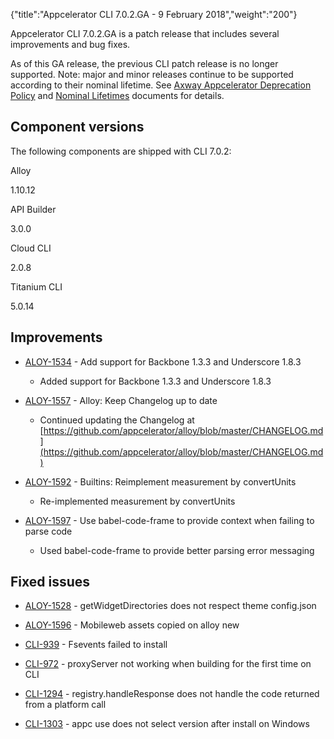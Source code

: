 {"title":"Appcelerator CLI 7.0.2.GA - 9 February 2018","weight":"200"} 

Appcelerator CLI 7.0.2.GA is a patch release that includes several improvements and bug fixes.

As of this GA release, the previous CLI patch release is no longer supported. Note: major and minor releases continue to be supported according to their nominal lifetime. See [Axway Appcelerator Deprecation Policy](/docs/appc/AMPLIFY_Appcelerator_Services_Overview/Axway_Appcelerator_Deprecation_Policy/) and [Nominal Lifetimes](/docs/appc/AMPLIFY_Appcelerator_Services_Overview/Axway_Appcelerator_Product_Lifecycle/#NominalLifetimes) documents for details.

## Component versions

The following components are shipped with CLI 7.0.2:

Alloy

1.10.12

API Builder

3.0.0

Cloud CLI

2.0.8

Titanium CLI

5.0.14

## Improvements

*   [ALOY-1534](https://jira.appcelerator.org/browse/ALOY-1534) - Add support for Backbone 1.3.3 and Underscore 1.8.3
    
    *   Added support for Backbone 1.3.3 and Underscore 1.8.3
        
*   [ALOY-1557](https://jira.appcelerator.org/browse/ALOY-1557) - Alloy: Keep Changelog up to date
    
    *   Continued updating the Changelog at [https://github.com/appcelerator/alloy/blob/master/CHANGELOG.md](https://github.com/appcelerator/alloy/blob/master/CHANGELOG.md)
        
*   [ALOY-1592](https://jira.appcelerator.org/browse/ALOY-1592) - Builtins: Reimplement measurement by convertUnits
    
    *   Re-implemented measurement by convertUnits
        
*   [ALOY-1597](https://jira.appcelerator.org/browse/ALOY-1597) - Use babel-code-frame to provide context when failing to parse code
    
    *   Used babel-code-frame to provide better parsing error messaging
        

## Fixed issues

*   [ALOY-1528](https://jira.appcelerator.org/browse/ALOY-1528) - getWidgetDirectories does not respect theme config.json
    
*   [ALOY-1596](https://jira.appcelerator.org/browse/ALOY-1596) - Mobileweb assets copied on alloy new
    
*   [CLI-939](https://jira.appcelerator.org/browse/CLI-939) - Fsevents failed to install
    
*   [CLI-972](https://jira.appcelerator.org/browse/CLI-972) - proxyServer not working when building for the first time on CLI
    
*   [CLI-1294](https://jira.appcelerator.org/browse/CLI-1294) - registry.handleResponse does not handle the code returned from a platform call
    
*   [CLI-1303](https://jira.appcelerator.org/browse/CLI-1303) - appc use does not select version after install on Windows